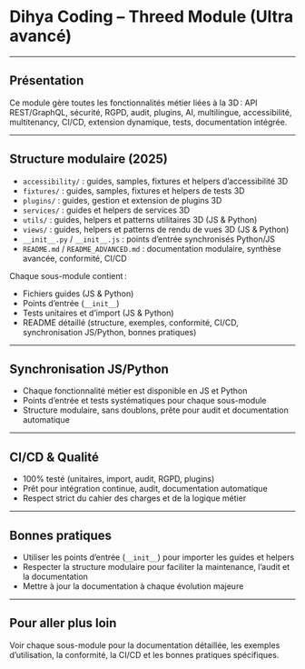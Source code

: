 # Dihya Coding – Threed Module (Ultra avancé)

---

## Présentation
Ce module gère toutes les fonctionnalités métier liées à la 3D : API REST/GraphQL, sécurité, RGPD, audit, plugins, AI, multilingue, accessibilité, multitenancy, CI/CD, extension dynamique, tests, documentation intégrée.

---

## Structure modulaire (2025)

- `accessibility/` : guides, samples, fixtures et helpers d’accessibilité 3D
- `fixtures/` : guides, samples, fixtures et helpers de tests 3D
- `plugins/` : guides, gestion et extension de plugins 3D
- `services/` : guides et helpers de services 3D
- `utils/` : guides, helpers et patterns utilitaires 3D (JS & Python)
- `views/` : guides, helpers et patterns de rendu de vues 3D (JS & Python)
- `__init__.py` / `__init__.js` : points d’entrée synchronisés Python/JS
- `README.md` / `README_ADVANCED.md` : documentation modulaire, synthèse avancée, conformité, CI/CD

Chaque sous-module contient :
- Fichiers guides (JS & Python)
- Points d’entrée (`__init__`)
- Tests unitaires et d’import (JS & Python)
- README détaillé (structure, exemples, conformité, CI/CD, synchronisation JS/Python, bonnes pratiques)

---

## Synchronisation JS/Python
- Chaque fonctionnalité métier est disponible en JS et Python
- Points d’entrée et tests systématiques pour chaque sous-module
- Structure modulaire, sans doublons, prête pour audit et documentation automatique

---

## CI/CD & Qualité
- 100% testé (unitaires, import, audit, RGPD, plugins)
- Prêt pour intégration continue, audit, documentation automatique
- Respect strict du cahier des charges et de la logique métier

---

## Bonnes pratiques
- Utiliser les points d’entrée (`__init__`) pour importer les guides et helpers
- Respecter la structure modulaire pour faciliter la maintenance, l’audit et la documentation
- Mettre à jour la documentation à chaque évolution majeure

---

## Pour aller plus loin
Voir chaque sous-module pour la documentation détaillée, les exemples d’utilisation, la conformité, la CI/CD et les bonnes pratiques spécifiques.
